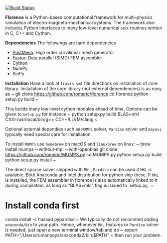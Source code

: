 [![Build Status](https://travis-ci.com/romeric/florence.svg?token=HFW6d19YsYpKDNwvtqDr&branch=master)](https://travis-ci.com/romeric/florence)

**Florence** is a Python-based computational framework for multi-physics simulation of electro-magneto-mechanical systems. The framework also includes Python interfaces to many low-level numerical sub-routines written in C, C++ and Cython.


**Dependencies**
The followings are hard dependencies
- [PostMesh](https://github.com/romeric/PostMesh):      High order curvilinear mesh generator
- [Fastor](https://github.com/romeric/Fastor):          Data parallel (SIMD) FEM assembler
- Cython
- NumPy
- SciPy

**Installation**
Have a look at `travis.yml` file directions on installation of core library. Installation of the core library (not external dependencies) is as easy as
~
git clone https://github.com/romeric/florence
cd florence
python setup.py build
~

This builds many low-level cython modules ahead of time. Options can be given to `setup.py` for instance
~
python setup.py build BLAS=mkl CXX=/usr/local/bin/g++ CC=~/LLVM/clang
~

Optional external dependies such as `MUMPS` solver, `Pardiso` solver and `mayavi` typically need special care for installation.

To install `MUMPS` use `homebrew` on macOS and `linuxbrew` on linux:
~
brew install mumps --without-mpi --with-openblas
git clone https://github.com/romeric/MUMPS.py
cd MUMPS.py
python setup.py build
python setup.py install
~

The direct sparse solver shipped with `MKL`, `Pardiso` can be used if `MKL` is available.  Both Anaconda and Intel distribution for python ship these.
If `MKL` is installed, the FEM assembler in florence is also automatically linked to it during compilation, as long as "BLAS=mkl" flag is issued to `setup.py,.
~
# Install conda first 
conda install -c haasad pypardiso
~
We typically do not recommed adding `anaconda/bin` to your path. Hence, whenever `MKL` features or `Pardiso` solver is needed, just open a new terminal window/tab and do
~
export PATH="/Users/romanpoya/anaconda2/bin:$PATH"
~
then run your problem.

